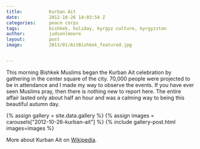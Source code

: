```yaml
---
title:			Kurban Ait
date:			2012-10-26 14:03:54 Z
categories:		peace corps
tags:			bishkek, holiday, kyrgyz culture, kyrgyzstan
author:			judsonlmoore
layout:			post
image:			2013/01/AitBishkek_featured.jpg


---
```


This morning Bishkek Muslims began the Kurban Ait celebration by gathering in the center square of the city. 70,000 people were projected to be in attendance and I made my way to observe the events. If you have ever seen Muslims pray, then there is nothing new to report here. The entire affair lasted only about half an hour and was a calming way to being this beautiful autumn day.

{% assign gallery = site.data.gallery %}
{% assign images = carousels["2012-10-26-kurban-ait"] %}
{% include gallery-post.html images=images %}

More about Kurban Ait on [Wikipedia](http://en.wikipedia.org/wiki/Kurban_Ait).
